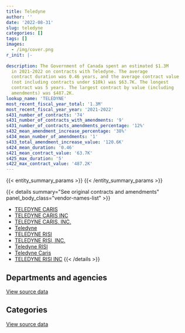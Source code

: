 ```yaml
---
title: Teledyne
author: ''
date: '2022-08-31'
slug: teledyne
categories: []
tags: []
images:
  - /img/cover.png
r_init: |-
  
description: The Government of Canada spent an estimated $1.3M
  in 2021-2022 on contracts with Teledyne. The average
  contract duration was 0.46 years, and the average contract value
  (not including contracts under $10k) was $63.7K. The longest
  contract was 5 years. The largest contract by value (including
  amendments) was $487.2K.
lookup_name: 'TELEDYNE'
most_recent_fiscal_year_total: '1.3M'
most_recent_fiscal_year_year: '2021-2022'
s431_number_of_contracts: '74'
s431_number_of_contracts_with_amendments: '9'
s431_number_of_contracts_amendments_percentage: '12%'
s432_mean_amendment_increase_percentage: '38%'
s434_mean_number_of_amendments: '1'
s433_total_amendment_increase_value: '120.6K'
s424_mean_duration: '0.46'
s421_mean_contract_value: '63.7K'
s425_max_duration: '5'
s422_max_contract_value: '487.2K'
---
```


<script src="/rmarkdown-libs/htmlwidgets/htmlwidgets.js"></script>
<link href="/rmarkdown-libs/datatables-css/datatables-crosstalk.css" rel="stylesheet" />
<script src="/rmarkdown-libs/datatables-binding/datatables.js"></script>
<script src="/rmarkdown-libs/jquery/jquery-3.6.0.min.js"></script>
<link href="/rmarkdown-libs/dt-core-bootstrap/css/dataTables.bootstrap.min.css" rel="stylesheet" />
<link href="/rmarkdown-libs/dt-core-bootstrap/css/dataTables.bootstrap.extra.css" rel="stylesheet" />
<script src="/rmarkdown-libs/dt-core-bootstrap/js/jquery.dataTables.min.js"></script>
<script src="/rmarkdown-libs/dt-core-bootstrap/js/dataTables.bootstrap.min.js"></script>
<link href="/rmarkdown-libs/crosstalk/css/crosstalk.min.css" rel="stylesheet" />
<script src="/rmarkdown-libs/crosstalk/js/crosstalk.min.js"></script>
<script src="/rmarkdown-libs/htmlwidgets/htmlwidgets.js"></script>
<link href="/rmarkdown-libs/datatables-css/datatables-crosstalk.css" rel="stylesheet" />
<script src="/rmarkdown-libs/datatables-binding/datatables.js"></script>
<script src="/rmarkdown-libs/jquery/jquery-3.6.0.min.js"></script>
<link href="/rmarkdown-libs/dt-core-bootstrap/css/dataTables.bootstrap.min.css" rel="stylesheet" />
<link href="/rmarkdown-libs/dt-core-bootstrap/css/dataTables.bootstrap.extra.css" rel="stylesheet" />
<script src="/rmarkdown-libs/dt-core-bootstrap/js/jquery.dataTables.min.js"></script>
<script src="/rmarkdown-libs/dt-core-bootstrap/js/dataTables.bootstrap.min.js"></script>
<link href="/rmarkdown-libs/crosstalk/css/crosstalk.min.css" rel="stylesheet" />
<script src="/rmarkdown-libs/crosstalk/js/crosstalk.min.js"></script>

{{< entity_summary_params >}}
{{< /entity_summary_params >}}

{{< details summary="See original contracts and amendments" panel_body_class="vendor-names-list" >}}
- [TELEDYNE CARIS](https://search.open.canada.ca/en/ct/?sort=contract_value_f%20desc&page=1&search_text=%22TELEDYNE%20CARIS%22)
- [TELEDYNE CARIS INC](https://search.open.canada.ca/en/ct/?sort=contract_value_f%20desc&page=1&search_text=%22TELEDYNE%20CARIS%20INC%22)
- [TELEDYNE CARIS, INC.](https://search.open.canada.ca/en/ct/?sort=contract_value_f%20desc&page=1&search_text=%22TELEDYNE%20CARIS%2c%20INC.%22)
- [Teledyne](https://search.open.canada.ca/en/ct/?sort=contract_value_f%20desc&page=1&search_text=%22Teledyne%22)
- [TELEDYNE RISI](https://search.open.canada.ca/en/ct/?sort=contract_value_f%20desc&page=1&search_text=%22TELEDYNE%20RISI%22)
- [TELEDYNE RISI, INC.](https://search.open.canada.ca/en/ct/?sort=contract_value_f%20desc&page=1&search_text=%22TELEDYNE%20RISI%2c%20INC.%22)
- [Teledyne RISI](https://search.open.canada.ca/en/ct/?sort=contract_value_f%20desc&page=1&search_text=%22Teledyne%20RISI%22)
- [Teledyne Caris](https://search.open.canada.ca/en/ct/?sort=contract_value_f%20desc&page=1&search_text=%22Teledyne%20Caris%22)
- [TELEDYNE RISI INC](https://search.open.canada.ca/en/ct/?sort=contract_value_f%20desc&page=1&search_text=%22TELEDYNE%20RISI%20INC%22)
{{< /details >}}

## Departments and agencies

<div id="htmlwidget-1" style="width:100%;height:auto;" class="datatables html-widget"></div>
<script type="application/json" data-for="htmlwidget-1">{"x":{"style":"bootstrap","filter":"none","vertical":false,"data":[["<a href=\"/departments/dfo-mpo/\">Fisheries and Oceans Canada<\/a>","<a href=\"/departments/dnd-mdn/\">National Defence<\/a>","<a href=\"/departments/pwgsc-tpsgc/\">Public Services and Procurement Canada<\/a>"],[1089359.66,51734.73,43496.28],[2109415.32,34177.39,41368.16],[886503.9,null,50491.07],[1227609.75,null,53801.02]],"container":"<table class=\"table table-striped table-hover row-border order-column display\">\n  <thead>\n    <tr>\n      <th>Department<\/th>\n      <th>2018-2019<\/th>\n      <th>2019-2020<\/th>\n      <th>2020-2021<\/th>\n      <th>2021-2022<\/th>\n    <\/tr>\n  <\/thead>\n<\/table>","options":{"order":[[4,"desc"]],"pageLength":10,"autoWidth":true,"columnDefs":[{"targets":1,"render":"function(data, type, row, meta) {\n    return type !== 'display' ? data : DTWidget.formatCurrency(data, \"$\", 2, 3, \",\", \".\", true, null);\n  }"},{"targets":2,"render":"function(data, type, row, meta) {\n    return type !== 'display' ? data : DTWidget.formatCurrency(data, \"$\", 2, 3, \",\", \".\", true, null);\n  }"},{"targets":3,"render":"function(data, type, row, meta) {\n    return type !== 'display' ? data : DTWidget.formatCurrency(data, \"$\", 2, 3, \",\", \".\", true, null);\n  }"},{"targets":4,"render":"function(data, type, row, meta) {\n    return type !== 'display' ? data : DTWidget.formatCurrency(data, \"$\", 2, 3, \",\", \".\", true, null);\n  }"},{"width":"16%","targets":[1,2,3,4]},{"className":"dt-right","targets":[1,2,3,4]}],"orderClasses":false}},"evals":["options.columnDefs.0.render","options.columnDefs.1.render","options.columnDefs.2.render","options.columnDefs.3.render"],"jsHooks":[]}</script>
<p class="text-right">
<a href="https://github.com/GoC-Spending/contracts-data/tree/main/data/out/vendors/teledyne/summary_by_fiscal_year_by_department.csv" class="source-data-link btn btn-link">View source data</a>
</p>

## Categories

<div id="htmlwidget-2" style="width:100%;height:auto;" class="datatables html-widget"></div>
<script type="application/json" data-for="htmlwidget-2">{"x":{"style":"bootstrap","filter":"none","vertical":false,"data":[["<a href=\"/categories/other/\">(Other)<\/a>","<a href=\"/categories/facilities_and_construction/\">Facilities and construction<\/a>","<a href=\"/categories/defence/\">Defence<\/a>","<a href=\"/categories/professional_services/\">Professional services<\/a>","<a href=\"/categories/information_technology/\">Information technology<\/a>","<a href=\"/categories/industrial_products_and_services/\">Industrial products and services<\/a>","<a href=\"/categories/security_and_protection/\">Security and protection<\/a>","<a href=\"/categories/human_capital/\">Human capital<\/a>"],[null,null,39735.58,240574.96,840897.73,null,11999.15,51383.25],[null,null,16061.97,173401.89,1893194.55,18115.42,null,84187.04],[null,99338.4,null,27120,702214.82,12656,null,95665.76],[0,58499.28,null,12335.08,1106632.19,null,null,103944.21]],"container":"<table class=\"table table-striped table-hover row-border order-column display\">\n  <thead>\n    <tr>\n      <th>Category<\/th>\n      <th>2018-2019<\/th>\n      <th>2019-2020<\/th>\n      <th>2020-2021<\/th>\n      <th>2021-2022<\/th>\n    <\/tr>\n  <\/thead>\n<\/table>","options":{"order":[[4,"desc"]],"dom":"t","pageLength":30,"autoWidth":true,"columnDefs":[{"targets":1,"render":"function(data, type, row, meta) {\n    return type !== 'display' ? data : DTWidget.formatCurrency(data, \"$\", 2, 3, \",\", \".\", true, null);\n  }"},{"targets":2,"render":"function(data, type, row, meta) {\n    return type !== 'display' ? data : DTWidget.formatCurrency(data, \"$\", 2, 3, \",\", \".\", true, null);\n  }"},{"targets":3,"render":"function(data, type, row, meta) {\n    return type !== 'display' ? data : DTWidget.formatCurrency(data, \"$\", 2, 3, \",\", \".\", true, null);\n  }"},{"targets":4,"render":"function(data, type, row, meta) {\n    return type !== 'display' ? data : DTWidget.formatCurrency(data, \"$\", 2, 3, \",\", \".\", true, null);\n  }"},{"width":"16%","targets":[1,2,3,4]},{"className":"dt-right","targets":[1,2,3,4]}],"orderClasses":false,"lengthMenu":[10,25,30,50,100]}},"evals":["options.columnDefs.0.render","options.columnDefs.1.render","options.columnDefs.2.render","options.columnDefs.3.render"],"jsHooks":[]}</script>
<p class="text-right">
<a href="https://github.com/GoC-Spending/contracts-data/tree/main/data/out/vendors/teledyne/summary_by_fiscal_year_by_category.csv" class="source-data-link btn btn-link">View source data</a>
</p>
